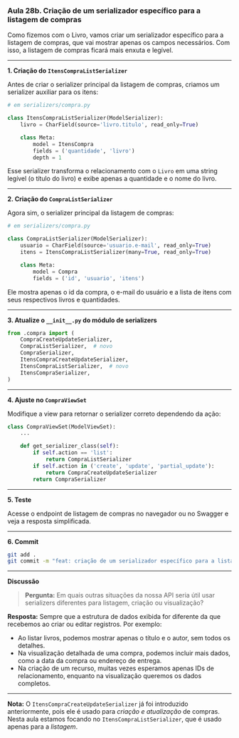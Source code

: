 
### Aula 28b. Criação de um serializador específico para a listagem de compras

Como fizemos com o Livro, vamos criar um serializador específico para a listagem de compras, que vai mostrar apenas os campos necessários. Com isso, a listagem de compras ficará mais enxuta e legível.

---

**1. Criação do `ItensCompraListSerializer`**

Antes de criar o serializer principal da listagem de compras, criamos um serializer auxiliar para os itens:

```python
# em serializers/compra.py

class ItensCompraListSerializer(ModelSerializer):
    livro = CharField(source='livro.titulo', read_only=True)

    class Meta:
        model = ItensCompra
        fields = ('quantidade', 'livro')
        depth = 1
```

Esse serializer transforma o relacionamento com o `Livro` em uma string legível (o título do livro) e exibe apenas a quantidade e o nome do livro.

---

**2. Criação do `CompraListSerializer`**

Agora sim, o serializer principal da listagem de compras:

```python
# em serializers/compra.py

class CompraListSerializer(ModelSerializer):
    usuario = CharField(source='usuario.e-mail', read_only=True)
    itens = ItensCompraListSerializer(many=True, read_only=True)

    class Meta:
        model = Compra
        fields = ('id', 'usuario', 'itens')
```

Ele mostra apenas o id da compra, o e-mail do usuário e a lista de itens com seus respectivos livros e quantidades.

---

**3. Atualize o `__init__.py` do módulo de serializers**

```python
from .compra import (
    CompraCreateUpdateSerializer,
    CompraListSerializer,  # novo
    CompraSerializer,
    ItensCompraCreateUpdateSerializer,
    ItensCompraListSerializer,  # novo
    ItensCompraSerializer,
)
```

---

**4. Ajuste no `CompraViewSet`**

Modifique a view para retornar o serializer correto dependendo da ação:

```python
class CompraViewSet(ModelViewSet):
    ...

    def get_serializer_class(self):
        if self.action == 'list':
            return CompraListSerializer
        if self.action in ('create', 'update', 'partial_update'):
            return CompraCreateUpdateSerializer
        return CompraSerializer
```

---

**5. Teste**

Acesse o endpoint de listagem de compras no navegador ou no Swagger e veja a resposta simplificada.

---

**6. Commit**

```bash
git add .
git commit -m "feat: criação de um serializador específico para a listagem de compras"
```

---

**Discussão**

> **Pergunta:** Em quais outras situações da nossa API seria útil usar serializers diferentes para listagem, criação ou visualização?

**Resposta:** Sempre que a estrutura de dados exibida for diferente da que recebemos ao criar ou editar registros. Por exemplo:
- Ao listar livros, podemos mostrar apenas o título e o autor, sem todos os detalhes.
- Na visualização detalhada de uma compra, podemos incluir mais dados, como a data da compra ou endereço de entrega.
- Na criação de um recurso, muitas vezes esperamos apenas IDs de relacionamento, enquanto na visualização queremos os dados completos.

---

**Nota:** O `ItensCompraCreateUpdateSerializer` já foi introduzido anteriormente, pois ele é usado para *criação e atualização* de compras. Nesta aula estamos focando no `ItensCompraListSerializer`, que é usado apenas para a *listagem*.
